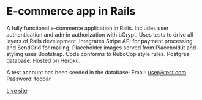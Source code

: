 # E-commerce app in Rails

A fully functional e-commerce application in Rails. Includes user authentication and admin authorization with bCrypt. Uses tests to drive all layers of Rails development. Integrates Stripe API for payment processing and SendGrid for mailing. Placeholder images served from Placehold.it and styling uses Bootstrap. Code conforms to RuboCop style rules. Postgres database. Hosted on Heroku.

A test account has been seeded in the database: 
Email: user@test.com
Password: foobar

[Live site](https://hidden-forest-4281.herokuapp.com/)
